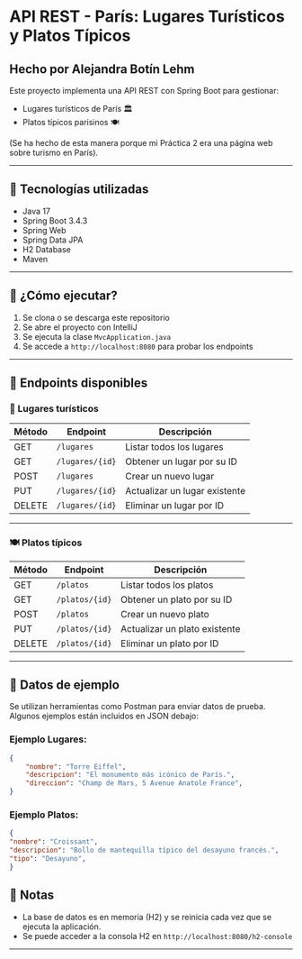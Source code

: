 # API REST - París: Lugares Turísticos y Platos Típicos 
## Hecho por Alejandra Botín Lehm

Este proyecto implementa una API REST con Spring Boot para gestionar:
- Lugares turísticos de París 🏛️
- Platos típicos parisinos 🍽️

(Se ha hecho de esta manera porque mi Práctica 2 era una página web sobre turismo en París).

---

## 🔧 Tecnologías utilizadas

- Java 17
- Spring Boot 3.4.3
- Spring Web
- Spring Data JPA
- H2 Database
- Maven

---

## 🚀 ¿Cómo ejecutar?

1. Se clona o se descarga este repositorio
2. Se abre el proyecto con IntelliJ
3. Se ejecuta la clase `MvcApplication.java`
4. Se accede a `http://localhost:8080` para probar los endpoints

---

## 📂 Endpoints disponibles

### 📍 Lugares turísticos

| Método | Endpoint             | Descripción                       |
|--------|----------------------|-----------------------------------|
| GET    | `/lugares`           | Listar todos los lugares          |
| GET    | `/lugares/{id}`      | Obtener un lugar por su ID        |
| POST   | `/lugares`           | Crear un nuevo lugar              |
| PUT    | `/lugares/{id}`      | Actualizar un lugar existente     |
| DELETE | `/lugares/{id}`      | Eliminar un lugar por ID          |

---

### 🍽️ Platos típicos

| Método | Endpoint             | Descripción                       |
|--------|----------------------|-----------------------------------|
| GET    | `/platos`            | Listar todos los platos           |
| GET    | `/platos/{id}`       | Obtener un plato por su ID        |
| POST   | `/platos`            | Crear un nuevo plato              |
| PUT    | `/platos/{id}`       | Actualizar un plato existente     |
| DELETE | `/platos/{id}`       | Eliminar un plato por ID          |

---

## 🧪 Datos de ejemplo


Se utilizan herramientas como Postman para enviar datos de prueba. Algunos ejemplos están incluidos en JSON debajo:

### Ejemplo Lugares:
```json
{
    "nombre": "Torre Eiffel",
    "descripcion": "El monumento más icónico de París.",
    "direccion": "Champ de Mars, 5 Avenue Anatole France",
}
```
### Ejemplo Platos:
```json
{
"nombre": "Croissant",
"descripcion": "Bollo de mantequilla típico del desayuno francés.",
"tipo": "Desayuno",
}
```
## 📌 Notas

- La base de datos es en memoria (H2) y se reinicia cada vez que se ejecuta la aplicación.
- Se puede acceder a la consola H2 en `http://localhost:8080/h2-console`

---

